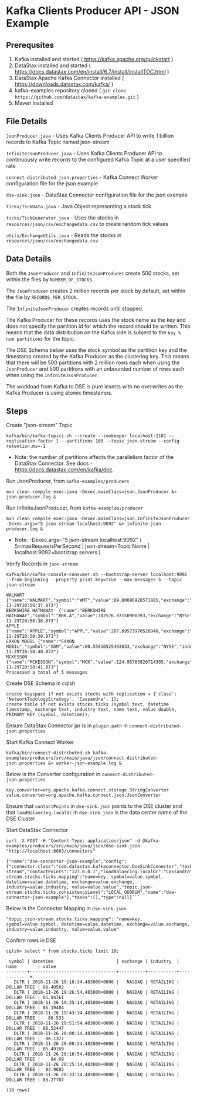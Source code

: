 # Kafka Clients Producer API - JSON Example

## Prerequsites
1. Kafka installed and started ( https://kafka.apache.org/quickstart )
2. DataStax installed and started ( https://docs.datastax.com/en/install/6.7/install/installTOC.html )
3. DataStax Apache Kafka Connector installed ( https://downloads.datastax.com/kafka/ )
4. kafka-examples repository cloned ( `git clone https://github.com/datastax/kafka-examples.git` )
5. Maven Installed

## File Details
`JsonProducer.java` - Uses Kafka Clients Producer API to write 1 billion records to Kafka Topic named json-stream

`InfiniteJsonProducer.java` - Uses Kafka Clients Producer API to continuously write records to the configured Kafka Topic at a user specified rate

`connect-distributed-json.properties` - Kafka Connect Worker configuration file for the json example

`dse-sink.json` - DataStax Connector configuration file for the json example

`ticks/TickData.java` - Java Object representing a stock tick

`ticks/TickGenerator.java` - Uses the stocks in `resources/json/csv/exchangedata.csv` to create random tick values

`utils/ExchangeUtils.java` - Reads the stocks in `resources/json/csv/exchangedata.csv`

## Data Details
Both the `JsonProducer` and `InfiniteJsonProducer` create 500 stocks, set within the files by `NUMBER_OF_STOCKS`.

The `JsonProducer` creates 2 million records per stock by default, set within the file by `RECORDS_PER_STOCK`.

The `InfiniteJsonProducer` creates records until stopped.

The Kafka Producer for these records uses the stock name as the key and does not specify the partition id for which the record should be written. This means that the data distribution on the Kafka side is subject to the `key % num partitions` for the topic.

The DSE Schema below uses the stock symbol as the partition key and the timestamp created by the Kafka Producer as the clustering key. This means that there will be 500 partitions with 2 million rows each when using the `JsonProducer` and 500 partitions with an unbounded number of rows each when using the `InfiniteJsonProducer`.

The workload from Kafka to DSE is pure inserts with no overwrites as the Kafka Producer is using atomic timestamps.


## Steps
Create "json-stream" Topic
```
kafka/bin/kafka-topics.sh --create --zookeeper localhost:2181 --replication-factor 1 --partitions 100 --topic json-stream --config retention.ms=-1
```
* Note: the number of partitions affects the parallelism factor of the DataStax Connector. See docs - https://docs.datastax.com/en/kafka/doc.

Run JsonProducer, from `kafka-examples/producers`
```
mvn clean compile exec:java -Dexec.mainClass=json.JsonProducer &> json-producer.log &
```

Run InfiniteJsonProducer, from `kafka-examples/producer`
```
mvn clean compile exec:java -Dexec.mainClass=json.InfiniteJsonProducer -Dexec.args="5 json-stream localhost:9092" &> infinite-json-producer.log &
```
* Note: -Dexec.args="5 json-stream localhost:9092" ( 5=maxRequestsPerSecond | json-stream=Topic Name | localhost:9092=bootstrap servers )

Verify Records in `json-stream`
```
kafka/bin/kafka-console-consumer.sh --bootstrap-server localhost:9092 --from-beginning --property print.key=true --max-messages 5 --topic json-stream
```
```
WALMART	{"name":"WALMART","symbol":"WMT","value":89.80096928571885,"exchange":"NYSE","industry":"RETAIL","datetime":"2018-11-29T20:58:37.873"}
BERKSHIRE HATHAWAY	{"name":"BERKSHIRE HATHAWAY","symbol":"BRK.A","value":302576.97150908393,"exchange":"NYSE","industry":"FINANCE","datetime":"2018-11-29T20:58:38.873"}
APPLE	{"name":"APPLE","symbol":"APPL","value":207.69573976526948,"exchange":"NASDAQ","industry":"TECH","datetime":"2018-11-29T20:58:39.873"}
EXXON MOBIL	{"name":"EXXON MOBIL","symbol":"XOM","value":80.55810525493033,"exchange":"NYSE","industry":"ENERGY","datetime":"2018-11-29T20:58:40.873"}
MCKESSON	{"name":"MCKESSON","symbol":"MCK","value":124.95785820714305,"exchange":"NYSE","industry":"HEALTH","datetime":"2018-11-29T20:58:41.873"}
Processed a total of 5 messages
```

Create DSE Schema in cqlsh
```
create keyspace if not exists stocks with replication = {'class': 'NetworkTopologyStrategy', 'Cassandra': 1};
create table if not exists stocks.ticks (symbol text, datetime timestamp, exchange text, industry text, name text, value double, PRIMARY KEY (symbol, datetime));
```

Ensure DataStax Connector jar is in `plugin.path` in `connect-distributed-json.properties`

Start Kafka Connect Worker
```
kafka/bin/connect-distributed.sh kafka-examples/producers/src/main/java/json/connect-distributed-json.properties &> worker-json-example.log &
```

Below is the Converter configuration in `connect-distributed-json.properties`
```
key.converter=org.apache.kafka.connect.storage.StringConverter
value.converter=org.apache.kafka.connect.json.JsonConverter
```

Ensure that `contactPoints` in `dse-sink.json` points to the DSE cluster and that `loadBalancing.localDc` in `dse-sink.json` is the data center name of the DSE Cluster

Start DataStax Connector
```
curl -X POST -H "Content-Type: application/json" -d @kafka-examples/producers/src/main/java/json/dse-sink.json "http://localhost:8083/connectors"
```
```
{"name":"dse-connector-json-example","config":{"connector.class":"com.datastax.kafkaconnector.DseSinkConnector","tasks.max":"100","topics":"json-stream","contactPoints":"127.0.0.1","loadBalancing.localDc":"Cassandra","topic.json-stream.stocks.ticks.mapping":"name=key, symbol=value.symbol, datetime=value.datetime, exchange=value.exchange, industry=value.industry, value=value.value","topic.json-stream.stocks.ticks.consistencyLevel":"LOCAL_QUORUM","name":"dse-connector-json-example"},"tasks":[],"type":null}```
```

Below is the Connector Mapping in `dse-sink.json`
```
"topic.json-stream.stocks.ticks.mapping": "name=key, symbol=value.symbol, datetime=value.datetime, exchange=value.exchange, industry=value.industry, value=value.value"
```

Confirm rows in DSE
```
cqlsh> select * from stocks.ticks limit 10;

 symbol | datetime                        | exchange | industry  | name        | value
--------+---------------------------------+----------+-----------+-------------+----------
   DLTR | 2018-11-26 19:18:34.483000+0000 |   NASDAQ | RETAILING | DOLLAR TREE | 86.40502
   DLTR | 2018-11-26 19:26:54.483000+0000 |   NASDAQ | RETAILING | DOLLAR TREE | 85.94761
   DLTR | 2018-11-26 19:35:14.483000+0000 |   NASDAQ | RETAILING | DOLLAR TREE | 86.19404
   DLTR | 2018-11-26 19:43:34.483000+0000 |   NASDAQ | RETAILING | DOLLAR TREE |   86.533
   DLTR | 2018-11-26 19:51:54.483000+0000 |   NASDAQ | RETAILING | DOLLAR TREE | 86.52447
   DLTR | 2018-11-26 20:00:14.483000+0000 |   NASDAQ | RETAILING | DOLLAR TREE |  86.1377
   DLTR | 2018-11-26 20:08:34.483000+0000 |   NASDAQ | RETAILING | DOLLAR TREE | 85.49169
   DLTR | 2018-11-26 20:16:54.483000+0000 |   NASDAQ | RETAILING | DOLLAR TREE |    84.69
   DLTR | 2018-11-26 20:25:14.483000+0000 |   NASDAQ | RETAILING | DOLLAR TREE |  83.9685
   DLTR | 2018-11-26 20:33:34.483000+0000 |   NASDAQ | RETAILING | DOLLAR TREE | 83.27707

(10 rows)
```

